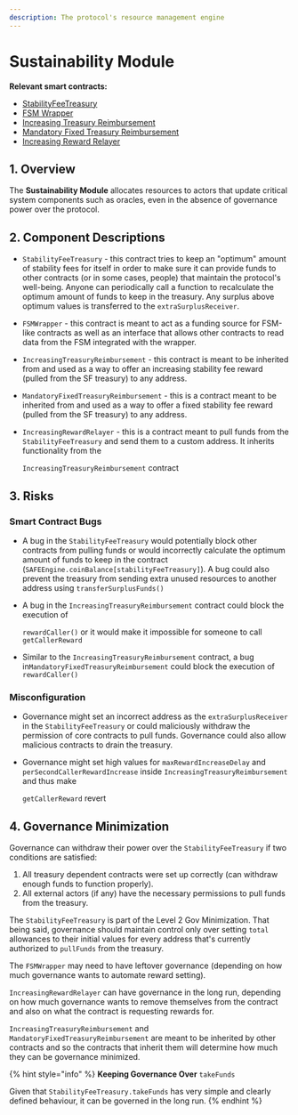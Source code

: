 ```yaml
---
description: The protocol's resource management engine
---
```


# Sustainability Module

**Relevant smart contracts:**

* [StabilityFeeTreasury](https://github.com/money-god/geb/blob/master/src/single/StabilityFeeTreasury.sol)
* [FSM Wrapper](https://github.com/money-god/geb-fsm/blob/master/src/FSMWrapper.sol)
* [Increasing Treasury Reimbursement](https://github.com/money-god/geb-treasury-reimbursement/blob/master/src/reimbursement/single/IncreasingTreasuryReimbursement.sol)
* [Mandatory Fixed Treasury Reimbursement](https://github.com/money-god/geb-treasury-reimbursement/blob/master/src/reimbursement/single/MandatoryFixedTreasuryReimbursement.sol)
* [Increasing Reward Relayer](https://github.com/money-god/geb-treasury-reimbursement/blob/master/src/relayer/IncreasingRewardRelayer.sol)

## 1. Overview

The **Sustainability Module** allocates resources to actors that update critical system components such as oracles, even in the absence of governance power over the protocol.

## 2. Component Descriptions

* `StabilityFeeTreasury` - this contract tries to keep an "optimum" amount of stability fees for itself in order to make sure it can provide funds to other contracts (or in some cases, people) that maintain the protocol's well-being. Anyone can periodically call a function to recalculate the optimum amount of funds to keep in the treasury. Any surplus above optimum values is transferred to the `extraSurplusReceiver`.
* `FSMWrapper` - this contract is meant to act as a funding source for FSM-like contracts as well as an interface that allows other contracts to read data from the FSM integrated with the wrapper.
* `IncreasingTreasuryReimbursement` - this contract is meant to be inherited from and used as a way to offer an increasing stability fee reward (pulled from the SF treasury) to any address.
* `MandatoryFixedTreasuryReimbursement` - this is a contract meant to be inherited from and used as a way to offer a fixed stability fee reward (pulled from the SF treasury) to any address.
*   `IncreasingRewardRelayer` - this is a contract meant to pull funds from the `StabilityFeeTreasury` and send them to a custom address. It inherits functionality from the&#x20;

    `IncreasingTreasuryReimbursement` contract

## 3. Risks

### Smart Contract Bugs <a href="#coding-errors" id="coding-errors"></a>

* A bug in the `StabilityFeeTreasury` would potentially block other contracts from pulling funds or would incorrectly calculate the optimum amount of funds to keep in the contract (`SAFEEngine.coinBalance[stabilityFeeTreasury]`). A bug could also prevent the treasury from sending extra unused resources to another address using `transferSurplusFunds()`
*   A bug in the `IncreasingTreasuryReimbursement` contract could block the execution of&#x20;

    `rewardCaller()` or it would make it impossible for someone to call `getCallerReward`
* Similar to the `IncreasingTreasuryReimbursement` contract, a bug in`MandatoryFixedTreasuryReimbursement` could block the execution of `rewardCaller()`

### Misconfiguration

* Governance might set an incorrect address as the `extraSurplusReceiver` in the `StabilityFeeTreasury` or could maliciously withdraw the permission of core contracts to pull funds. Governance could also allow malicious contracts to drain the treasury.
*   Governance might set high values for `maxRewardIncreaseDelay` and `perSecondCallerRewardIncrease` inside `IncreasingTreasuryReimbursement` and thus make&#x20;

    `getCallerReward` revert

## 4. Governance Minimization

Governance can withdraw their power over the `StabilityFeeTreasury` if two conditions are satisfied:

1. All treasury dependent contracts were set up correctly (can withdraw enough funds to function properly).
2. All external actors (if any) have the necessary permissions to pull funds from the treasury.

The `StabilityFeeTreasury` is part of the Level 2 Gov Minimization. That being said, governance should maintain control only over setting `total` allowances to their initial values for every address that's currently authorized to `pullFunds` from the treasury.

The `FSMWrapper` may need to have leftover governance (depending on how much governance wants to automate reward setting).

`IncreasingRewardRelayer` can have governance in the long run, depending on how much governance wants to remove themselves from the contract and also on what the contract is requesting rewards for.

`IncreasingTreasuryReimbursement` and `MandatoryFixedTreasuryReimbursement` are meant to be inherited by other contracts and so the contracts that inherit them will determine how much they can be governance minimized.

{% hint style="info" %}
**Keeping Governance Over** `takeFunds`

Given that `StabilityFeeTreasury.takeFunds` has very simple and clearly defined behaviour, it can be governed in the long run.&#x20;
{% endhint %}
